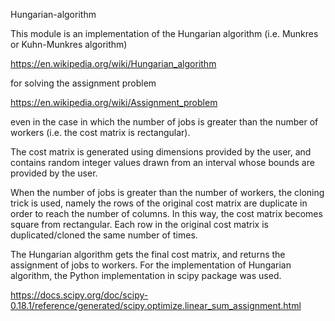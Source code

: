 Hungarian-algorithm

This module is an implementation of the Hungarian algorithm (i.e. Munkres or Kuhn-Munkres algorithm)

https://en.wikipedia.org/wiki/Hungarian_algorithm

for solving the assignment problem

https://en.wikipedia.org/wiki/Assignment_problem

even in the case in which the number of jobs is greater than the number of workers (i.e. the cost matrix is rectangular).

The cost matrix is generated using dimensions provided by the user, and contains random integer values drawn from an interval whose bounds are provided by the user.

When the number of jobs is greater than the number of workers, the cloning trick is used, namely the rows of the original cost matrix are duplicate in order to reach the number of columns. In this way, the cost matrix becomes square from rectangular. Each row in the original cost matrix is duplicated/cloned the same number of times.

The Hungarian algorithm gets the final cost matrix, and returns the assignment of jobs to workers. For the implementation of Hungarian algorithm, the Python implementation in scipy package was used.

https://docs.scipy.org/doc/scipy-0.18.1/reference/generated/scipy.optimize.linear_sum_assignment.html